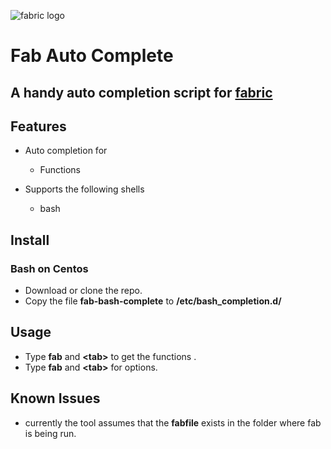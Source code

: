 ![fabric logo](http://www.fabfile.org/_static/logo.png)
# Fab Auto Complete

## A handy auto completion script for [fabric](http://www.fabfile.org/)

## Features

* Auto completion for
    + Functions

* Supports the following shells
    + bash

## Install

### Bash on Centos
* Download or clone the repo.
* Copy the file **fab-bash-complete** to  **/etc/bash_completion.d/**

## Usage

* Type **fab** and **\<tab\>** to get the functions .
* Type **fab** and **\<tab\>** for options.

## Known Issues

* currently the tool assumes that the **fabfile** exists in the folder where fab is being run.